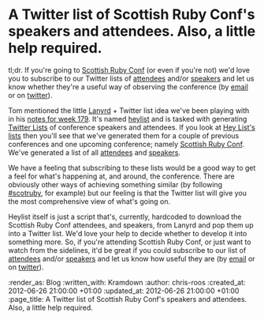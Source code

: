 A Twitter list of Scottish Ruby Conf's speakers and attendees. Also, a little help required.
====

tl;dr. If you're going to [Scottish Ruby Conf][] (or even if you're not) we'd love you to subscribe to our Twitter lists of [attendees][] and/or [speakers][] and let us know whether they're a useful way of observing the conference (by [email][] or on [twitter][]).

Tom mentioned the little [Lanyrd][] + Twitter list idea we've been playing with in his [notes for week 179][]. It's named [heylist][] and is tasked with generating [Twitter Lists][] of conference speakers and attendees. If you look at [Hey List's lists][] then you'll see that we've generated them for a couple of previous conferences and one upcoming conference; namely [Scottish Ruby Conf][]. We've generated a list of all [attendees][] and [speakers][].

We have a feeling that subscribing to these lists would be a good way to get a feel for what's happening at, and around, the conference. There are obviously other ways of achieving something similar (by following [#scotruby][], for example) but our feeling is that the Twitter list will give you the most comprehensive view of what's going on.

Heylist itself is just a script that's, currently, hardcoded to download the Scottish Ruby Conf attendees, and speakers, from Lanyrd and pop them up into a Twitter list. We'd love your help to decide whether to develop it into something more. So, if you're attending Scottish Ruby Conf, or just want to watch from the sidelines, it'd be great if you could subscribe to our list of [attendees][] and/or [speakers][] and let us know how useful they are (by [email][] or on [twitter][]).

[email]: mailto:everyone@gofreerange.com
[twitter]: http://twitter.com/freerange
[Lanyrd]: http://lanyrd.com/
[notes for week 179]: /week-179
[heylist]: https://github.com/freerange/heylist
[Twitter Lists]: https://support.twitter.com/articles/76460-how-to-use-twitter-lists
[Hey List's lists]: https://twitter.com/#!/heylist/lists
[Scottish Ruby Conf]: http://scottishrubyconference.com/
[attendees]: https://twitter.com/#!/heylist/src-2012
[speakers]: https://twitter.com/#!/heylist/src-2012-speakers
[#scotruby]: https://twitter.com/#!/search/%23scotruby

:render_as: Blog
:written_with: Kramdown
:author: chris-roos
:created_at: 2012-06-26 21:00:00 +01:00
:updated_at: 2012-06-26 21:00:00 +01:00
:page_title: A Twitter list of Scottish Ruby Conf's speakers and attendees. Also, a little help required.